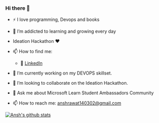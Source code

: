 ### Hi there 👋


- :zap: I love programming, Devops and books
- 🌱 I’m addicted to learning and growing every day
- Ideation Hackathon ❤️

- 📫 How to find me: 
   - :office: [LinkedIn](https://www.linkedin.com/in/ansh-rawat-3bb0451b4)
 
 - 🔭 I’m currently working on my DEVOPS skillset.
- 👯 I’m looking to collaborate on the Ideation Hackathon.
- 💬 Ask me about Microsoft Learn Student Ambassadors Community
- 📫 How to reach me: anshrawat140302@gmail.com


[![Ansh's github stats](https://github-readme-stats.vercel.app/api?username=20Ansh02&count_private=true&show_icons=true&theme=radical&hide_rank=false)](https://github.com/anshrawat/github-readme-stats)

